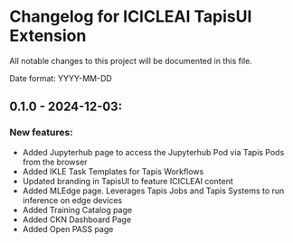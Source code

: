 # Changelog for ICICLEAI TapisUI Extension

All notable changes to this project will be documented in this file.

Date format: YYYY-MM-DD

## 0.1.0 - 2024-12-03:

### New features:

- Added Jupyterhub page to access the Jupyterhub Pod via Tapis Pods from the browser
- Added IKLE Task Templates for Tapis Workflows
- Updated branding in TapisUI to feature ICICLEAI content
- Added MLEdge page. Leverages Tapis Jobs and Tapis Systems to run inference on edge devices
- Added Training Catalog page
- Added CKN Dashboard Page
- Added Open PASS page
